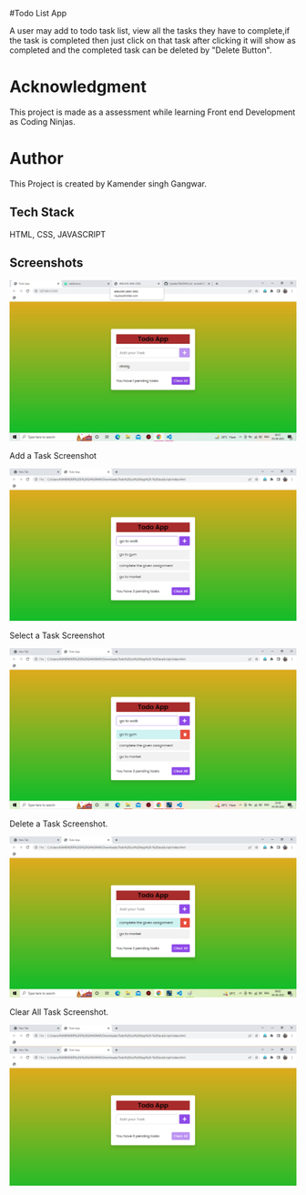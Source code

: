 
#Todo List App

A user may add to todo task list, view all  the tasks they have to complete,if the task is completed then just click on that task after clicking it will show as completed and the completed task can be deleted by "Delete  Button".

# Acknowledgment
This project is made as a assessment while learning Front end Development as Coding Ninjas.

# Author
This Project is created by Kamender singh Gangwar.
## Tech Stack

 HTML, CSS, JAVASCRIPT




## Screenshots

![App Screenshot](img.jpg)

Add a Task Screenshot

![App Screenshot](addtask.png)

Select a Task Screenshot

![App Screenshot](selecttask.png)

Delete a Task Screenshot.

![App Screenshot](deletetask.png)

Clear All Task Screenshot.

![App Screenshot](cleartask.png)



